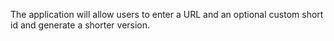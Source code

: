 The application will allow users to enter a URL and an optional custom short id and generate a shorter version.
